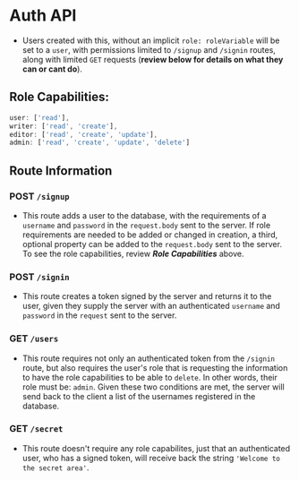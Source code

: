 # Auth API

- Users created with this, without an implicit `role: roleVariable` will be set to a `user`, with permissions limited to `/signup` and `/signin` routes, along with limited `GET` requests (**review below for details on what they can or cant do**).

## Role Capabilities:

```JavaScript
user: ['read'],
writer: ['read', 'create'],
editor: ['read', 'create', 'update'],
admin: ['read', 'create', 'update', 'delete']
```

## Route Information

### POST `/signup`
- This route adds a user to the database, with the requirements of a `username` and `password` in the `request.body` sent to the server. If role requirements are needed to be added or changed in creation, a third, optional property can be added to the `request.body` sent to the server. To see the role capabilities, review ***Role Capabilities*** above.

### POST `/signin`
- This route creates a token signed by the server and returns it to the user, given they supply the server with an authenticated `username` and `password` in the `request` sent to the server.

### GET `/users`
- This route requires not only an authenticated token from the `/signin` route, but also requires the user's role that is requesting the information to have the role capabilities to be able to `delete`. In other words, their role must be: `admin`. Given these two conditions are met, the server will send back to the client a list of the usernames registered in the database.

### GET `/secret`
- This route doesn't require any role capabilites, just that an authenticated user, who has a signed token, will receive back the string `'Welcome to the secret area'`.